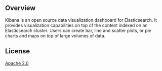 ## Overview

Kibana is an open source data visualization dashboard for Elasticsearch. It provides visualization capabilities 
on top of the content indexed on an Elasticsearch cluster. Users can create bar, line and scatter plots, or pie 
charts and maps on top of large volumes of data.

## License
[Apache 2.0](https://raw.githubusercontent.com/elastic/kibana/master/LICENSE.txt)
